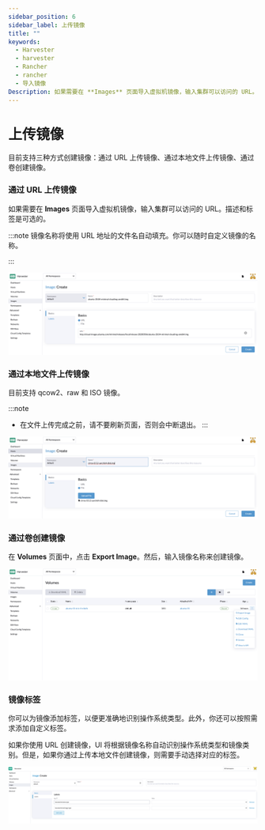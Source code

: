 ```yaml
---
sidebar_position: 6
sidebar_label: 上传镜像
title: ""
keywords:
  - Harvester
  - harvester
  - Rancher
  - rancher
  - 导入镜像
Description: 如果需要在 **Images** 页面导入虚拟机镜像，输入集群可以访问的 URL。镜像名称将使用 URL 地址的文件名自动填充。你可以随时在需要时对其进行自定义。
---
```


# 上传镜像

目前支持三种方式创建镜像：通过 URL 上传镜像、通过本地文件上传镜像、通过卷创建镜像。

### 通过 URL 上传镜像

如果需要在 **Images** 页面导入虚拟机镜像，输入集群可以访问的 URL。描述和标签是可选的。

:::note
镜像名称将使用 URL 地址的文件名自动填充。你可以随时自定义镜像的名称。

:::

![](./assets/upload-image.png)

### 通过本地文件上传镜像

目前支持 qcow2、raw 和 ISO 镜像。

:::note
- 在文件上传完成之前，请不要刷新页面，否则会中断退出。
:::

![](./assets/upload-image-local.png)


### 通过卷创建镜像

在 **Volumes** 页面中，点击 **Export Image**。然后，输入镜像名称来创建镜像。

![](./assets/export-image.png)

### 镜像标签


你可以为镜像添加标签，以便更准确地识别操作系统类型。此外，你还可以按照需求添加自定义标签。

如果你使用 URL 创建镜像，UI 将根据镜像名称自动识别操作系统类型和镜像类别。但是，如果你通过上传本地文件创建镜像，则需要手动选择对应的标签。

![](./assets/image-labels.png)